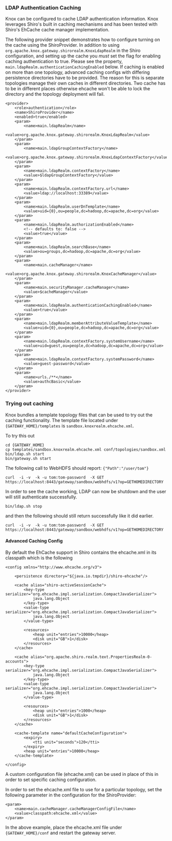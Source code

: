 <!---
   Licensed to the Apache Software Foundation (ASF) under one or more
   contributor license agreements.  See the NOTICE file distributed with
   this work for additional information regarding copyright ownership.
   The ASF licenses this file to You under the Apache License, Version 2.0
   (the "License"); you may not use this file except in compliance with
   the License.  You may obtain a copy of the License at

       https://www.apache.org/licenses/LICENSE-2.0

   Unless required by applicable law or agreed to in writing, software
   distributed under the License is distributed on an "AS IS" BASIS,
   WITHOUT WARRANTIES OR CONDITIONS OF ANY KIND, either express or implied.
   See the License for the specific language governing permissions and
   limitations under the License.
--->

### LDAP Authentication Caching ###

Knox can be configured to cache LDAP authentication information. Knox leverages Shiro's built in
caching mechanisms and has been tested with Shiro's EhCache cache manager implementation.

The following provider snippet demonstrates how to configure turning on the cache using the ShiroProvider. In addition to
using `org.apache.knox.gateway.shirorealm.KnoxLdapRealm` in the Shiro configuration, and setting up the cache you *must* set
the flag for enabling caching authentication to true. Please see the property, `main.ldapRealm.authenticationCachingEnabled` below. If caching is enabled on more than one topology, advanced caching configs with differing persistence directories have to be provided. The reason for this is separate topologies manage their own caches in different directories. Two cache has to be in different places otherwise ehcache won't be able to lock the directory and the topology deployment will fail.


    <provider>
        <role>authentication</role>
        <name>ShiroProvider</name>
        <enabled>true</enabled>
        <param>
            <name>main.ldapRealm</name>
            <value>org.apache.knox.gateway.shirorealm.KnoxLdapRealm</value>
        </param>
        <param>
            <name>main.ldapGroupContextFactory</name>
            <value>org.apache.knox.gateway.shirorealm.KnoxLdapContextFactory</value>
        </param>
        <param>
            <name>main.ldapRealm.contextFactory</name>
            <value>$ldapGroupContextFactory</value>
        </param>
        <param>
            <name>main.ldapRealm.contextFactory.url</name>
            <value>ldap://localhost:33389</value>
        </param>
        <param>
            <name>main.ldapRealm.userDnTemplate</name>
            <value>uid={0},ou=people,dc=hadoop,dc=apache,dc=org</value>
        </param>
        <param>
            <name>main.ldapRealm.authorizationEnabled</name>
            <!-- defaults to: false -->
            <value>true</value>
        </param>
        <param>
            <name>main.ldapRealm.searchBase</name>
            <value>ou=groups,dc=hadoop,dc=apache,dc=org</value>
        </param>
        <param>
            <name>main.cacheManager</name>
            <value>org.apache.knox.gateway.shirorealm.KnoxCacheManager</value>
        </param>
        <param>
            <name>main.securityManager.cacheManager</name>
            <value>$cacheManager</value>
        </param>
        <param>
            <name>main.ldapRealm.authenticationCachingEnabled</name>
            <value>true</value>
        </param>
        <param>
            <name>main.ldapRealm.memberAttributeValueTemplate</name>
            <value>uid={0},ou=people,dc=hadoop,dc=apache,dc=org</value>
        </param>
        <param>
            <name>main.ldapRealm.contextFactory.systemUsername</name>
            <value>uid=guest,ou=people,dc=hadoop,dc=apache,dc=org</value>
        </param>
        <param>
            <name>main.ldapRealm.contextFactory.systemPassword</name>
            <value>guest-password</value>
        </param>
        <param>
            <name>urls./**</name>
            <value>authcBasic</value>
        </param>
    </provider>


### Trying out caching ###

Knox bundles a template topology files that can be used to try out the caching functionality.
The template file located under `{GATEWAY_HOME}/templates` is `sandbox.knoxrealm.ehcache.xml`.

To try this out

    cd {GATEWAY_HOME}
    cp templates/sandbox.knoxrealm.ehcache.xml conf/topologies/sandbox.xml
    bin/ldap.sh start
    bin/gateway.sh start

The following call to WebHDFS should report: `{"Path":"/user/tom"}`

    curl  -i -v  -k -u tom:tom-password  -X GET https://localhost:8443/gateway/sandbox/webhdfs/v1?op=GETHOMEDIRECTORY

In order to see the cache working, LDAP can now be shutdown and the user will still authenticate successfully.

    bin/ldap.sh stop

and then the following should still return successfully like it did earlier.

    curl  -i -v  -k -u tom:tom-password  -X GET https://localhost:8443/gateway/sandbox/webhdfs/v1?op=GETHOMEDIRECTORY


#### Advanced Caching Config ####

By default the EhCache support in Shiro contains the ehcache.xml in its classpath which is the following

    <config xmlns="http://www.ehcache.org/v3">

        <persistence directory="${java.io.tmpdir}/shiro-ehcache"/>

        <cache alias="shiro-activeSessionCache">
            <key-type serializer="org.ehcache.impl.serialization.CompactJavaSerializer">
                java.lang.Object
            </key-type>
            <value-type serializer="org.ehcache.impl.serialization.CompactJavaSerializer">
                java.lang.Object
            </value-type>

            <resources>
                <heap unit="entries">10000</heap>
                <disk unit="GB">1</disk>
            </resources>
        </cache>

        <cache alias="org.apache.shiro.realm.text.PropertiesRealm-0-accounts">
            <key-type serializer="org.ehcache.impl.serialization.CompactJavaSerializer">
                java.lang.Object
            </key-type>
            <value-type serializer="org.ehcache.impl.serialization.CompactJavaSerializer">
                java.lang.Object
            </value-type>

            <resources>
                <heap unit="entries">1000</heap>
                <disk unit="GB">1</disk>
            </resources>
        </cache>

        <cache-template name="defaultCacheConfiguration">
            <expiry>
                <tti unit="seconds">120</tti>
            </expiry>
            <heap unit="entries">10000</heap>
        </cache-template>

    </config>

A custom configuration file (ehcache.xml) can be used in place of this in order to set specific caching configuration.

In order to set the ehcache.xml file to use for a particular topology, set the following parameter in the configuration
for the ShiroProvider:

    <param>
        <name>main.cacheManager.cacheManagerConfigFile</name>
        <value>classpath:ehcache.xml</value>
    </param>

In the above example, place the ehcache.xml file under `{GATEWAY_HOME}/conf` and restart the gateway server.

